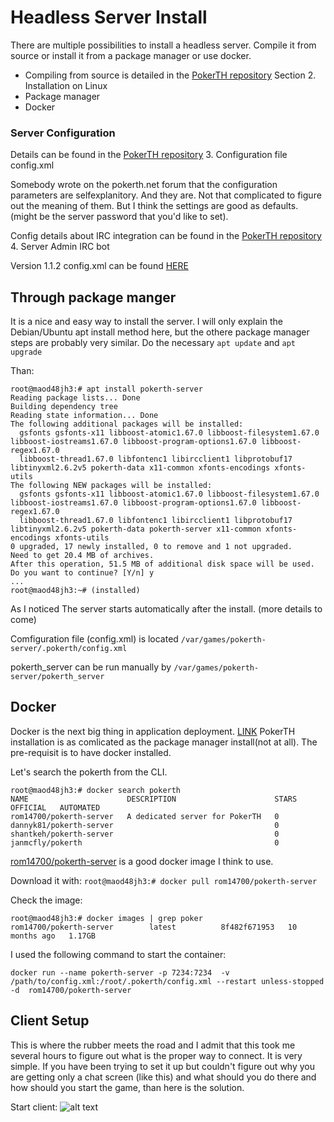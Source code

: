 # Headless Server Install
There are multiple possibilities to install a headless server. Compile it from source or install it from a package manager or use docker.
- Compiling from source is detailed in the [PokerTH repository](https://github.com/pokerth/pokerth/blob/stable/docs/server_setup_howto.txt) Section 2. Installation on Linux
- Package manager
- Docker

### Server Configuration
Details can be found in the [PokerTH repository](https://github.com/pokerth/pokerth/blob/stable/docs/server_setup_howto.txt) 3. Configuration file config.xml

Somebody wrote on the pokerth.net forum that the configuration parameters are selfexplanitory. And they are. Not that complicated to figure out the meaning of them. But I think the settings are good as defaults. (might be the server password that you'd like to set).  

Config details about IRC integration can be found in the [PokerTH repository](https://github.com/pokerth/pokerth/blob/stable/docs/server_setup_howto.txt) 4. Server Admin IRC bot

Version 1.1.2 config.xml can be found [HERE](config.xml)

## Through  package manger
It is a nice and easy way to install the server. I will only explain the Debian/Ubuntu apt install method here, but the othere package manager steps are probably very similar.
Do the necessary ```apt update``` and ```apt upgrade```

Than:
```
root@maod48jh3:# apt install pokerth-server
Reading package lists... Done
Building dependency tree       
Reading state information... Done
The following additional packages will be installed:
  gsfonts gsfonts-x11 libboost-atomic1.67.0 libboost-filesystem1.67.0 libboost-iostreams1.67.0 libboost-program-options1.67.0 libboost-regex1.67.0
  libboost-thread1.67.0 libfontenc1 libircclient1 libprotobuf17 libtinyxml2.6.2v5 pokerth-data x11-common xfonts-encodings xfonts-utils
The following NEW packages will be installed:
  gsfonts gsfonts-x11 libboost-atomic1.67.0 libboost-filesystem1.67.0 libboost-iostreams1.67.0 libboost-program-options1.67.0 libboost-regex1.67.0
  libboost-thread1.67.0 libfontenc1 libircclient1 libprotobuf17 libtinyxml2.6.2v5 pokerth-data pokerth-server x11-common xfonts-encodings xfonts-utils
0 upgraded, 17 newly installed, 0 to remove and 1 not upgraded.
Need to get 20.4 MB of archives.
After this operation, 51.5 MB of additional disk space will be used.
Do you want to continue? [Y/n] y
...
root@maod48jh3:~# (installed)
```
As I noticed The server starts automatically after the install. (more details to come)

Comfiguration file (config.xml) is located ```/var/games/pokerth-server/.pokerth/config.xml```

pokerth_server can be run manually by ```/var/games/pokerth-server/pokerth_server```

## Docker
Docker is the next big thing in application deployment. [LINK](https://docs.docker.com/) PokerTH installation is as comlicated as the package manager install(not at all). The pre-requisit is to have docker installed.

Let's search the pokerth from the CLI. 
```
root@maod48jh3:# docker search pokerth
NAME                      DESCRIPTION                      STARS     OFFICIAL   AUTOMATED
rom14700/pokerth-server   A dedicated server for PokerTH   0                    
dannyk81/pokerth-server                                    0                    
shantkeh/pokerth-server                                    0                    
janmcfly/pokerth                                           0    
```
[rom14700/pokerth-server](https://hub.docker.com/r/rom14700/pokerth-server) is a good docker image I think to use.

Download it with: ```root@maod48jh3:# docker pull rom14700/pokerth-server  ```

Check the image:
```
root@maod48jh3:# docker images | grep poker
rom14700/pokerth-server        latest          8f482f671953   10 months ago   1.17GB
```
I used the following command to start the container:

```docker run --name pokerth-server -p 7234:7234  -v /path/to/config.xml:/root/.pokerth/config.xml --restart unless-stopped -d  rom14700/pokerth-server```


## Client Setup
This is where the rubber meets the road and I admit that this took me several hours to figure out what is the proper way to connect. It is very simple. If you have been trying to set it up but couldn't figure out why you are getting only a chat screen (like this) and what should you do there and how should you start the game, than here is the solution. 

Start client: 
![alt text](https://github.com/04foxsec/pokerth/blob/main/pics/pths_setting1.png "Client main screen")



